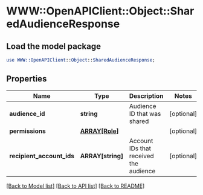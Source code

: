 # WWW::OpenAPIClient::Object::SharedAudienceResponse

## Load the model package
```perl
use WWW::OpenAPIClient::Object::SharedAudienceResponse;
```

## Properties
Name | Type | Description | Notes
------------ | ------------- | ------------- | -------------
**audience_id** | **string** | Audience ID that was shared | [optional] 
**permissions** | [**ARRAY[Role]**](Role.md) |  | [optional] 
**recipient_account_ids** | **ARRAY[string]** | Account IDs that received the audience | [optional] 

[[Back to Model list]](../README.md#documentation-for-models) [[Back to API list]](../README.md#documentation-for-api-endpoints) [[Back to README]](../README.md)


